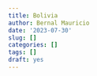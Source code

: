 ```yaml
---
title: Bolivia
author: Bernal Mauricio
date: '2023-07-30'
slug: []
categories: []
tags: []
draft: yes
---
```


